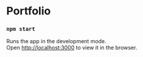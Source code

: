 # Portfolio
### `npm start`

Runs the app in the development mode.\
Open [http://localhost:3000](http://localhost:3000) to view it in the browser.
